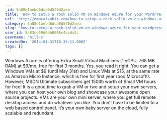 ```yaml
---
_id: 5a88e1aebd6dca0d5f0d2aea
title: 'How to setup a rock solid VM on Windows Azure for your WordPress blogs'
url: 'http://omaralzabir.com/how-to-setup-a-rock-solid-vm-on-windows-azure-for-your-wordpress-blogs/'
category: 5a88e1aebd6dca0d5f0d2aea
slug: 'how-to-setup-a-rock-solid-vm-on-windows-azure-for-your-wordpress-blogs'
user_id: 5a83ce59d6eb0005c4ecda2c
username: 'bill-s'
createdOn: '2014-01-31T10:35:11.000Z'
tags: []
---
```


Windows Azure is offering Extra Small Virtual Machines (1 vCPU, 768 MB RAM) at $9/mo, free for first 3 months. Yes, you read it right. You can get a Windows VMs at $9 (until May 31st) and Linux VMs at $15, at the same rate as Amazon Micro Instance, which is free for first year (boo Microsoft!). However, MSDN Ultimate subscribers get 1500h worth of Small VM hours for free! It is a good time to grab a VM or two and setup your own servers, where you can host your own blog and showcase your awesome open source projects. VMs are your own mini server, where you get full remote desktop access and do whatever you like. You don’t have to be limited to a web based control panel. It’s your own baby server on the cloud, fully scalable and redundant.
